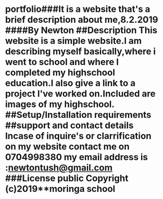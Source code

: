 # portfolio###It is a website that's a brief description about me,8.2.2019 ####By Newton ##Description This website is a simple website.I am describing myself basically,where i went to school and where I completed my highschool education.I also give a link to a project I've worked on.Included are images of my highschool. ##Setup/Installation requirements ##support and contact details Incase of inquire's or clarrification on my website contact me on 0704998380 my email address is :newtontush@gmail.com ###License public Copyright (c)2019**moringa school
